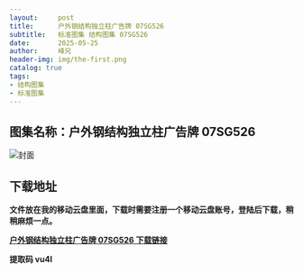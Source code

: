 ```yaml
---
layout:     post
title:      户外钢结构独立柱广告牌 07SG526
subtitle:   标准图集 结构图集 07SG526
date:       2025-05-25
author:     峰兄
header-img: img/the-first.png
catalog: true
tags:
- 结构图集
- 标准图集
---
```

## 图集名称：户外钢结构独立柱广告牌 07SG526
![封面](https://pic1.imgdb.cn/item/6834257458cb8da5c80f00ee.jpg)


## 下载地址 ##
**文件放在我的移动云盘里面，下载时需要注册一个移动云盘账号，登陆后下载，稍稍麻烦一点。**  
  
[**户外钢结构独立柱广告牌 07SG526 下载链接**](https://caiyun.139.com/w/i/2nc6nRpLsuhlo)


**提取码 vu4l**


